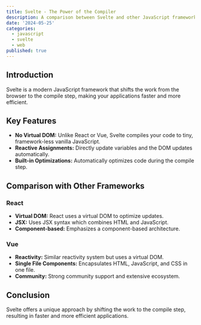 ```yaml
---
title: Svelte - The Power of the Compiler
description: A comparison between Svelte and other JavaScript frameworks for modern web development.
date: '2024-05-25'
categories:
  - javascript
  - svelte
  - web
published: true
---
```


## Introduction

Svelte is a modern JavaScript framework that shifts the work from the browser to the compile step, making your applications faster and more efficient.

## Key Features

- **No Virtual DOM:** Unlike React or Vue, Svelte compiles your code to tiny, framework-less vanilla JavaScript.
- **Reactive Assignments:** Directly update variables and the DOM updates automatically.
- **Built-in Optimizations:** Automatically optimizes code during the compile step.

## Comparison with Other Frameworks

### React

- **Virtual DOM:** React uses a virtual DOM to optimize updates.
- **JSX:** Uses JSX syntax which combines HTML and JavaScript.
- **Component-based:** Emphasizes a component-based architecture.

### Vue

- **Reactivity:** Similar reactivity system but uses a virtual DOM.
- **Single File Components:** Encapsulates HTML, JavaScript, and CSS in one file.
- **Community:** Strong community support and extensive ecosystem.

## Conclusion

Svelte offers a unique approach by shifting the work to the compile step, resulting in faster and more efficient applications.
